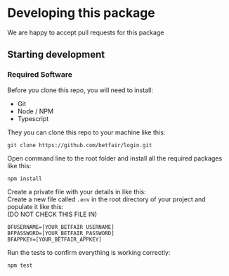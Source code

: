 # Developing this package
We are happy to accept pull requests for this package  


## Starting development
### Required Software
Before you clone this repo, you will need to install:  
- Git
- Node / NPM  
- Typescript

They you can clone this repo to your machine like this:  
```
git clone https://github.com/betfair/login.git
```
Open command line to the root folder and install all the required packages like this:   
```
npm install
```

Create a private file with your details in like this:  
Create a new file called `.env` in the root directory of your project and populate it like this:  
(DO NOT CHECK THIS FILE IN)
```
BFUSERNAME=[YOUR_BETFAIR USERNAME]
BFPASSWORD=[YOUR_BETFAIR_PASSWORD]
BFAPPKEY=[YOUR_BETFAIR_APPKEY]
```


Run the tests to confirm everything is working correctly:  

```
npm test
```